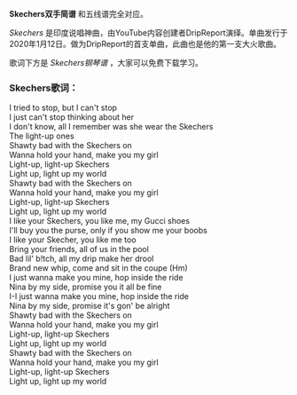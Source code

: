

**Skechers双手简谱** 和五线谱完全对应。

_Skechers_
是印度说唱神曲，由YouTube内容创建者DripReport演绎。单曲发行于2020年1月12日。做为DripReport的首支单曲，此曲也是他的第一支大火歌曲。

歌词下方是 _Skechers钢琴谱_ ，大家可以免费下载学习。

### Skechers歌词：

I tried to stop, but I can't stop  
I just can't stop thinking about her  
I don't know, all I remember was she wear the Skechers  
The light-up ones  
Shawty bad with the Skechers on  
Wanna hold your hand, make you my girl  
Light-up, light-up Skechers  
Light up, light up my world  
Shawty bad with the Skechers on  
Wanna hold your hand, make you my girl  
Light-up, light-up Skechers  
Light up, light up my world  
I like your Skechers, you like me, my Gucci shoes  
I'll buy you the purse, only if you show me your boobs  
I like your Skecher, you like me too  
Bring your friends, all of us in the pool  
Bad lil' b!tch, all my drip make her drool  
Brand new whip, come and sit in the coupe (Hm)  
I just wanna make you mine, hop inside the ride  
Nina by my side, promise you it all be fine  
I-I just wanna make you mine, hop inside the ride  
Nina by my side, promise it's gon' be alright  
Shawty bad with the Skechers on  
Wanna hold your hand, make you my girl  
Light-up, light-up Skechers  
Light up, light up my world  
Shawty bad with the Skechers on  
Wanna hold your hand, make you my girl  
Light-up, light-up Skechers  
Light up, light up my world

